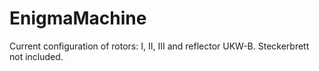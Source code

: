 # EnigmaMachine
Current configuration of rotors: I, II, III and reflector UKW-B. Steckerbrett not included.
